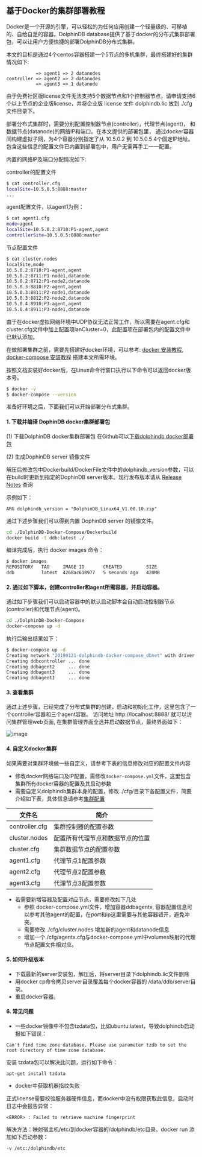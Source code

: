##  基于Docker的集群部署教程

Docker是一个开源的引擎，可以轻松的为任何应用创建一个轻量级的、可移植的、自给自足的容器。DolphinDB database提供了基于docker的分布式集群部署包，可以让用户方便快捷的部署DolphinDB分布式集群。

本文的目标是通过4个centos容器搭建一个5节点的多机集群，最终搭建好的集群情况如下:

```
           => agent1 => 2 datanodes
controller => agent2 => 2 datanodes
           => agent3 => 1 datanode
```

由于免费社区版license文件无法支持5个数据节点和1个控制器节点，请申请支持6个以上节点的企业版license，并将企业版 license 文件 dolphindb.lic 放到 ./cfg 文件目录下。

部署分布式集群时，需要分别配置控制器节点(controller)，代理节点(agent)， 和数据节点(datanode)的网络IP和端口。在本文提供的部署包里，
通过docker容器间构建虚拟子网，为4个容器分别指定了从 10.5.0.2 到 10.5.0.5 4个固定IP地址。包含这些信息的配置文件已内置到部署包中，用户无需再手工一一配置。

内置的网络IP及端口分配情况如下:

controller的配置文件
```bash
$ cat controller.cfg
localSite=10.5.0.5:8888:master
...
```
agent配置文件，以agent1为例：
```bash
$ cat agent1.cfg
mode=agent
localSite=10.5.0.2:8710:P1-agent,agent
controllerSite=10.5.0.5:8888:master
```

节点配置文件

```bash
$ cat cluster.nodes
localSite,mode
10.5.0.2:8710:P1-agent,agent
10.5.0.2:8711:P1-node1,datanode
10.5.0.2:8712:P1-node2,datanode
10.5.0.3:8810:P2-agent,agent
10.5.0.3:8811:P2-node1,datanode
10.5.0.3:8812:P2-node2,datanode
10.5.0.4:8910:P3-agent,agent
10.5.0.4:8911:P3-node1,datanode
```

由于在docker虚拟网络环境中UDP协议无法正常工作，所以需要在agent.cfg和cluster.cfg文件中加上配置项lanCluster=0，此配置项在部署包内的配置文件中已默认添加。

在做部署集群之前，需要先搭建好docker环境，可以参考: [docker 安装教程](https://docs.docker.com/install/), [docker-compose 安装教程](https://docs.docker.com/compose/install/#install-compose) 搭建本文所需环境。

按照文档安装好docker后，在Linux命令行窗口执行以下命令可以返回docker版本号。

```bash
$ docker -v
$ docker-compose --version
```

准备好环境之后，下面我们可以开始部署分布式集群。

#### 1. 下载并编译 DophinDB docker集群部署包

(1) 下载DolphinDB docker集群部署包
  在Github可以[下载dolphindb docker部署包](https://github.com/dolphindb/Tutorials_CN/blob/master/docker/DolphinDB-Docker-Compose.zip)

(2) 生成DophinDB server 镜像文件

解压后修改包中Dockerbuild/DockerFile文件中的dolphindb_version参数，可以在build时更新到指定的DophinDB server版本。现行发布版本请从 [Release Notes](https://github.com/dolphindb/release) 查询

示例如下：
```
ARG dolphindb_version = "DolphinDB_Linux64_V1.00.10.zip" 
```

通过下述步骤我们可以得到内置 DophinDB server 的镜像文件。
```bash
cd ./DolphinDB-Docker-Compose/Dockerbuild
docker build -t ddb:latest ./
```

编译完成后，执行 docker images 命令：
```bash
$ docker images
REPOSITORY   TAG     IMAGE ID       CREATED         SIZE
ddb          latest  4268ac618977   5 seconds ago   420MB
```

#### 2. 通过如下脚本，创建controller和agent所需容器，并启动容器。

通过如下步骤我们可以启动容器中的默认启动脚本会自动启动控制器节点(controller)和代理节点(agent)。
```bash
cd ./DolphinDB-Docker-Compose
docker-compose up -d
```
执行后输出结果如下：

```bash
$ docker-compose up -d
Creating network "20190121-dolphindb-docker-compose_dbnet" with driver "bridge"
Creating ddbcontroller ... done
Creating ddbagent2     ... done
Creating ddbagent3     ... done
Creating ddbagent1     ... done

```

#### 3. 查看集群

  通过上述步骤，已经完成了分布式集群的创建，启动和初始化工作，这里包含了一个controller容器和三个agent容器。 访问地址 http://localhost:8888/ 就可以访问集群管理web页面, 在集群管理界面全选并启动数据节点，最终界面如下：

  ![image](https://github.com/dolphindb/Tutorials_CN/blob/master/images/docker/cluster_web.png?raw=true)


#### 4. 自定义docker集群

如果需要对集群环境做一些自定义，请参考下表的信息修改对应的配置文件内容
* 修改docker网络端口及IP配置，需修改`docker-compose.yml`文件，这里包含集群所有docker容器的配置及其启动参数
* 需要自定义dolphindb集群本身的配置，修改 ./cfg/目录下各配置文件，简要介绍如下表，具体信息请参考[集群配置](https://www.dolphindb.cn/cn/help/index.html?ClusterSetup.html)
  
文件名|简介|
  ---|---|
controller.cfg|集群控制器的配置参数|
cluster.nodes|配置所有代理节点和数据节点的位置|
cluster.cfg|集群数据节点的配置参数|
agent1.cfg|代理节点1配置参数|
agent2.cfg|代理节点2配置参数|
agent3.cfg|代理节点3配置参数|

* 若需要新增容器及配置对应节点，需要修改如下几处
  * 参照 docker-compose.yml文件，增加容器ddbagentx, 容器配置信息可以参考其他agent的配置，在port和ip这里需要与其他容器错开，避免冲突。
  * 需要修改 ./cfg/cluster.nodes 增加新的agent和datanode信息
  * 增加一个./cfg/agentx.cfg与docker-compose.yml中volumes映射的代理节点配置文件相对应。
 
#### 5. 如何升级版本

* 下载最新的server安装包，解压后，将server目录下dolphindb.lic文件删除
* 用docker cp命令拷贝server目录覆盖每个docker容器的 /data/ddb/server目录。
* 重启docker容器。

#### 6. 常见问题
* 一些docker镜像中不包含tzdata包，比如ubuntu:latest，导致dolphindb启动报如下错误：
```
Can't find time zone database. Please use parameter tzdb to set the root directory of time zone database.
```
安装 tzdata包可以解决此问题，运行如下命令：
```
apt-get install tzdata
```

* docker中获取机器指纹失败
  
正式license需要校验服务器硬件信息，而docker中没有权限获取此信息，启动时日志中会报告异常：

```
<ERROR> : Failed to retrieve machine fingerprint
```
解决方法：映射宿主机/etc/到docker容器的/dolphindb/etc目录。docker run 添加如下启动参数：

```
-v /etc:/dolphindb/etc 
```
